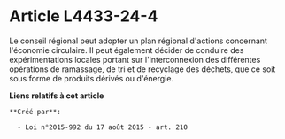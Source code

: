 # Article L4433-24-4

Le conseil régional peut adopter un plan régional d'actions concernant l'économie circulaire. Il peut également décider de
conduire des expérimentations locales portant sur l'interconnexion des différentes opérations de ramassage, de tri et de
recyclage des déchets, que ce soit sous forme de produits dérivés ou d'énergie.

**Liens relatifs à cet article**

	**Créé par**:

	  - Loi n°2015-992 du 17 août 2015 - art. 210
